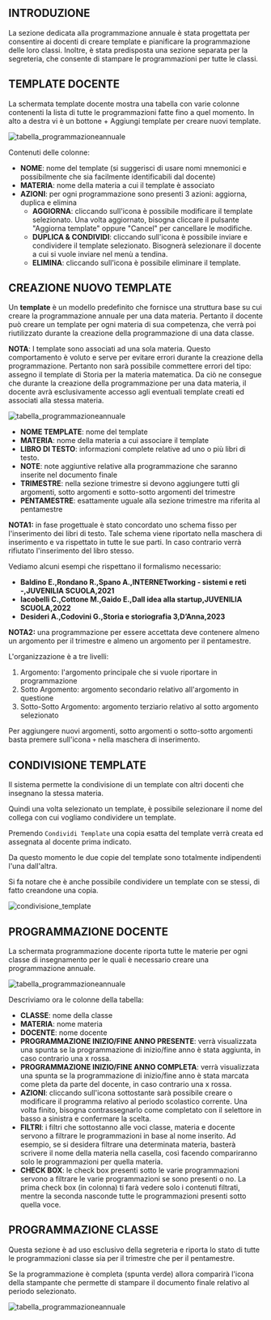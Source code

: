 <style>
    @import url(/css/doc-style.css);
</style>

## INTRODUZIONE
La sezione dedicata alla programmazione annuale è stata progettata per consentire ai docenti di creare template e pianificare la programmazione delle loro classi. Inoltre, è stata predisposta una sezione separata per la segreteria, che consente di stampare le programmazioni per tutte le classi.

## TEMPLATE DOCENTE

La schermata template docente mostra una tabella con varie colonne contenenti la lista di tutte le programmazioni fatte fino a quel momento. In alto a destra vi è un bottone <span class="button blue">+ Aggiungi template</span> per creare nuovi template.

![tabella_programmazioneannuale](/img/documentazione/programmazione-annuale/programmazione-annuale-01.png#img-doc)


Contenuti delle colonne:

- **NOME**: nome del template (si suggerisci di usare nomi mnemonici e possibilmente che sia facilmente identificabili dal docente)
- **MATERIA**: nome della materia a cui il template è associato
- **AZIONI**: per ogni programmazione sono presenti 3 azioni: aggiorna, duplica e elimina
  - **AGGIORNA**: cliccando sull'icona è possibile modificare il template selezionato. Una volta aggiornato, bisogna cliccare il pulsante "Aggiorna template" oppure "Cancel" per cancellare le modifiche.
  - **DUPLICA & CONDIVIDI**: cliccando sull'icona è possibile inviare e condividere il template selezionato. Bisognerà selezionare il docente a cui si vuole inviare nel menù a tendina.
  - **ELIMINA**: cliccando sull'icona è possibile eliminare il template.


## CREAZIONE NUOVO TEMPLATE

Un **template** è un modello predefinito che fornisce una struttura base su cui creare la programmazione annuale per una data materia.
Pertanto il docente può creare un template per ogni materia di sua competenza, che verrà poi riutilizzato durante la creazione della programmazione di una data classe.

**NOTA**: I template sono associati ad una sola materia. Questo comportamento è voluto e serve per evitare errori durante la creazione della programmazione. Pertanto non sarà possibile commettere errori del tipo: assegno il template di Storia per la materia matematica.
Da ciò ne consegue che durante la creazione della programmazione per una data materia, il docente avrà esclusivamente accesso agli eventuali template creati ed associati alla stessa materia.


![tabella_programmazioneannuale](/img/documentazione/programmazione-annuale/programmazione-annuale-02.png#img-doc)

- **NOME TEMPLATE**: nome del template
- **MATERIA**: nome della materia a cui associare il template
- **LIBRO DI TESTO**: informazioni complete relative ad uno o più libri di testo.
- **NOTE**: note aggiuntive relative alla programmazione che saranno inserite nel documento finale
- **TRIMESTRE**: nella sezione trimestre si devono aggiungere tutti gli argomenti, sotto argomenti e sotto-sotto argomenti del trimestre
- **PENTAMESTRE**: esattamente uguale alla sezione trimestre ma riferita al pentamestre


**NOTA1:** in fase progettuale è stato concordato uno schema fisso per l'inserimento dei libri di testo. Tale schema viene riportato nella maschera di inserimento e va rispettato in tutte le sue parti. In caso contrario verrà rifiutato l'inserimento del libro stesso.

Vediamo alcuni esempi che rispettano il formalismo necessario:

- **Baldino E.,Rondano R.,Spano A.,INTERNETworking - sistemi e reti  -,JUVENILIA SCUOLA,2021**
- **Iacobelli C.,Cottone M.,Gaido E.,Dall idea alla startup,JUVENILIA SCUOLA,2022**
- **Desideri A.,Codovini G.,Storia e storiografia 3,D’Anna,2023**

**NOTA2:** una programmazione per essere accettata deve contenere almeno un argomento per il trimestre e almeno un argomento per il pentamestre.

L'organizzazione è a tre livelli:

1. Argomento: l'argomento principale che si vuole riportare in programmazione
2. Sotto Argomento: argomento secondario relativo all'argomento in questione
3. Sotto-Sotto Argomento: argomento terziario relativo al sotto argomento selezionato

Per aggiungere nuovi argomenti, sotto argomenti o sotto-sotto argomenti basta premere sull'icona `+` nella maschera di inserimento.


## CONDIVISIONE TEMPLATE

Il sistema permette la condivisione di un template con altri docenti che insegnano la stessa materia.

Quindi una volta selezionato un template, è possibile selezionare il nome del collega con cui vogliamo condividere un template.

Premendo `Condividi Template` una copia esatta del template verrà creata ed assegnata al docente prima indicato.

Da questo momento le due copie del template sono totalmente indipendenti l'una dall'altra.

Si fa notare che è anche possibile condividere un template con se stessi, di fatto creandone una copia.


![condivisione_template](/img/documentazione/programmazione-annuale/programmazione-annuale-05.png#img-doc)

## PROGRAMMAZIONE DOCENTE
La schermata programmazione docente riporta tutte le materie per ogni classe di insegnamento per le quali è necessario creare una programmazione annuale.

![tabella_programmazioneannuale](/img/documentazione/programmazione-annuale/programmazione-annuale-03.png#img-doc)

Descriviamo ora le colonne della tabella:
- **CLASSE**: nome della classe
- **MATERIA**: nome materia
- **DOCENTE**: nome docente
- **PROGRAMMAZIONE INIZIO/FINE ANNO PRESENTE**: verrà visualizzata una spunta se la programmazione di inizio/fine anno è stata aggiunta, in caso contrario una x rossa.
- **PROGRAMMAZIONE INIZIO/FINE ANNO COMPLETA**: verrà visualizzata una spunta se la programmazione di inizio/fine anno è stata marcata come pleta da parte del docente, in caso contrario una x rossa.
- **AZIONI**: cliccando sull'icona sottostante sarà possibile creare o modificare il programma relativo al periodo scolastico corrente. Una volta finito, bisogna contrassegnarlo come completato con il selettore in basso a sinistra e confermare la scelta.
- **FILTRI**: i filtri che sottostanno alle voci classe, materia e docente servono a filtrare le programmazioni in base al nome inserito. Ad esempio, se si desidera filtrare una determinata materia, basterà scrivere il nome della materia nella casella, così facendo compariranno solo le programmazioni per quella materia.
- **CHECK BOX**: le check box presenti sotto le varie programmazioni servono a filtrare le varie programmazioni se sono presenti o no. La prima check box (in colonna) ti farà vedere solo i contenuti filtrati, mentre la seconda nasconde tutte le programmazioni presenti sotto quella voce.

## PROGRAMMAZIONE CLASSE

Questa sezione è ad uso esclusivo della segreteria e riporta lo stato di tutte le programmazioni classe sia per il trimestre che per il pentamestre.

Se la programmazione è completa (spunta verde) allora comparirà l'icona della stampante che permette di stampare il documento finale relativo al periodo selezionato.

![tabella_programmazioneannuale](/img/documentazione/programmazione-annuale/programmazione-annuale-04.png#img-doc)

